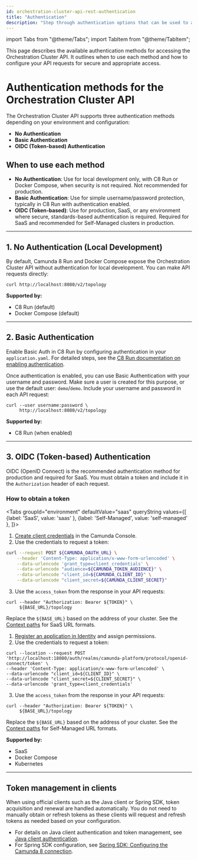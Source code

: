 ```yaml
---
id: orchestration-cluster-api-rest-authentication
title: "Authentication"
description: "Step through authentication options that can be used to access Orchestration Cluster API."
---
```


import Tabs from "@theme/Tabs";
import TabItem from "@theme/TabItem";

This page describes the available authentication methods for accessing the Orchestration Cluster API. It outlines when to use each method and how to configure your API requests for secure and appropriate access.

# Authentication methods for the Orchestration Cluster API

The Orchestration Cluster API supports three authentication methods depending on your environment and configuration:

- **No Authentication**
- **Basic Authentication**
- **OIDC (Token-based) Authentication**

## When to use each method

- **No Authentication**: Use for local development only, with C8 Run or Docker Compose, when security is not required. Not recommended for production.
- **Basic Authentication**: Use for simple username/password protection, typically in C8 Run with authentication enabled.
- **OIDC (Token-based)**: Use for production, SaaS, or any environment where secure, standards-based authentication is required. Required for SaaS and recommended for Self-Managed clusters in production.

---

## 1. No Authentication (Local Development)

By default, Camunda 8 Run and Docker Compose expose the Orchestration Cluster API without authentication for local development. You can make API requests directly:

```shell
curl http://localhost:8080/v2/topology
```

**Supported by:**
- C8 Run (default)
- Docker Compose (default)

---

## 2. Basic Authentication

Enable Basic Auth in C8 Run by configuring authentication in your `application.yaml`. For detailed steps, see the [C8 Run documentation on enabling authentication](../../self-managed/quickstart/developer-quickstart/c8run.md#enable-authentication-and-authorization).

Once authentication is enabled, you can use Basic Authentication with your username and password. Make sure a user is created for this purpose, or use the default user: `demo`/`demo`. Include your username and password in each API request:
```shell
curl --user username:password \
     http://localhost:8080/v2/topology
```

**Supported by:**
- C8 Run (when enabled)

---

## 3. OIDC (Token-based) Authentication

OIDC (OpenID Connect) is the recommended authentication method for production and required for SaaS. You must obtain a token and include it in the `Authorization` header of each request.

### How to obtain a token

<Tabs groupId="environment" defaultValue="saas" queryString values={[
  {label: 'SaaS', value: 'saas' },
  {label: 'Self-Managed', value: 'self-managed' },
]}>

<TabItem value='saas'>

1. [Create client credentials](/components/console/manage-clusters/setup-client-connection-credentials.md) in the Camunda Console.
2. Use the credentials to request a token:

```bash
curl --request POST ${CAMUNDA_OAUTH_URL} \
    --header 'Content-Type: application/x-www-form-urlencoded' \
    --data-urlencode 'grant_type=client_credentials' \
    --data-urlencode "audience=${CAMUNDA_TOKEN_AUDIENCE}" \
    --data-urlencode "client_id=${CAMUNDA_CLIENT_ID}" \
    --data-urlencode "client_secret=${CAMUNDA_CLIENT_SECRET}"
```

3. Use the `access_token` from the response in your API requests:

```shell
curl --header "Authorization: Bearer ${TOKEN}" \
     ${BASE_URL}/topology
```

Replace the `${BASE_URL}` based on the address of your cluster. See the [Context paths](orchestration-cluster-api-rest-overview.md#context-paths) for SaaS URL formats.

</TabItem>

<TabItem value='self-managed'>

1. [Register an application in Identity](/self-managed/identity/application-user-group-role-management/applications.md) and assign permissions.
2. Use the credentials to request a token:

```shell
curl --location --request POST 'http://localhost:18080/auth/realms/camunda-platform/protocol/openid-connect/token' \
--header 'Content-Type: application/x-www-form-urlencoded' \
--data-urlencode "client_id=${CLIENT_ID}" \
--data-urlencode "client_secret=${CLIENT_SECRET}" \
--data-urlencode 'grant_type=client_credentials'
```

3. Use the `access_token` from the response in your API requests:

```shell
curl --header "Authorization: Bearer ${TOKEN}" \
     ${BASE_URL}/topology
```

Replace the `${BASE_URL}` based on the address of your cluster. See the [Context paths](orchestration-cluster-api-rest-overview.md#context-paths) for Self-Managed URL formats.

</TabItem>

</Tabs>

**Supported by:**
- SaaS
- Docker Compose
- Kubernetes

---

## Token management in clients

When using official clients such as the Java client or Spring SDK, token acquisition and renewal are handled automatically. You do not need to manually obtain or refresh tokens as these clients will request and refresh tokens as needed based on your configuration.

- For details on Java client authentication and token management, see [Java client authentication](./../java-client/authentication.md).
- For Spring SDK configuration, see [Spring SDK: Configuring the Camunda 8 connection](./../spring-zeebe-sdk/getting-started.md#configuring-the-camunda-8-connection).
